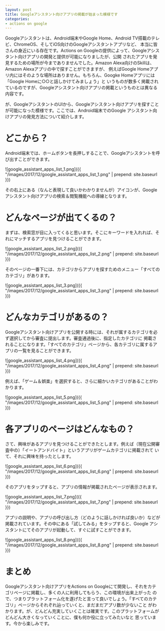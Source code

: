 ```yaml
---
layout: post
title: Googleアシスタント向けアプリの掲載が始まった模様です
categories:
- actions on google
---
```

Googleアシスタントは、Android端末やGoogle Home、Android TV搭載のテレビ、ChromeOS、そしてiOS向けのGoogleアシスタントアプリなど、
本当に皆さんの身近にいる存在です。Actions on Googleの提供によって、Googleアシスタント向けアプリの開発と提供が可能になりましたが、公開
されたアプリを発見するための場所が今までありませんでした。Amazon Alexa向けのSkillは、Amazon Alexaアプリの中で探すことができますが、
例えばGoogle Homeアプリ内にはそのような場所はありません。もちろん、Googke Homeアプリには「Google Homeに○○と話しかけてみましょう」と
いうものが数多く掲載されているのですが、Googleアシスタント向けアプリの掲載というものとは異なる内容です。

が、GoogleアシスタントのUIから、Googleアシスタント向けアプリを探すことが可能になった模様です。ここでは、Android端末でのGoogle
アシスタント向けアプリの発見方法について紹介します。

# どこから？

Android端末では、ホームボタンを長押しすることで、Googleアシスタントを呼び出すことができます。

![google_assistant_apps_list_1.png]({{ "/images/2017/12/google_assistant_apps_list_1.png" | prepend: site.baseurl }})

その右上にある（なんと表現して良いかわかりませんが）アイコンが、Googleアシスタント向けアプリの検索＆閲覧機能への導線となります。

# どんなページが出てくるの？

まずは、検索窓が目に入ってくると思います。そこにキーワードを入れれば、それにマッチするアプリを見つけることができます。

![google_assistant_apps_list_2.png]({{ "/images/2017/12/google_assistant_apps_list_2.png" | prepend: site.baseurl }})

そのページの一番下には、カテゴリからアプリを探すためのメニュー「すべてのカテゴリ」があります。

![google_assistant_apps_list_3.png]({{ "/images/2017/12/google_assistant_apps_list_3.png" | prepend: site.baseurl }})

# どんなカテゴリがあるの？

Googleアシスタント向けアプリを公開する時には、それが属するカテゴリを必ず選択してから審査に提出します。審査通過後に、指定したカテゴリに
掲載されることになります。「すべてのカテゴリ」ページから、各カテゴリに属するアプリの一覧を見ることができます。

![google_assistant_apps_list_4.png]({{ "/images/2017/12/google_assistant_apps_list_4.png" | prepend: site.baseurl }})

例えば、「ゲーム＆娯楽」を選択すると、さらに細かいカテゴリがあることがわかります。

![google_assistant_apps_list_5.png]({{ "/images/2017/12/google_assistant_apps_list_5.png" | prepend: site.baseurl }})

# 各アプリのページはどんなもの？

さて、興味があるアプリを見つけることができたとします。例えば（現在公開審査中の）「イートアンドバイト」というアプリがゲームカテゴリに掲載されて
いて、それに興味を持ったとします。

![google_assistant_apps_list_6.png]({{ "/images/2017/12/google_assistant_apps_list_6.png" | prepend: site.baseurl }})

そのアプリをタップすると、アプリの情報が掲載されたページが表示されます。

![google_assistant_apps_list_7.png]({{ "/images/2017/12/google_assistant_apps_list_7.png" | prepend: site.baseurl }})

アプリの説明や、アプリの呼び出し方（どのように話しかければ良いか）などが掲載されています。その中にある「試してみる」をタップすると、Google
アシスタントにてそのアプリが起動して、すぐに試すことができます。

![google_assistant_apps_list_8.png]({{ "/images/2017/12/google_assistant_apps_list_8.png" | prepend: site.baseurl }})

# まとめ

Googleアシスタント向けアプリをActions on Googleにて開発し、それをカテゴリページに掲載し、多くの人に利用してもらう、この環境が出来上がった
ので、つまりプラットフォーム化を遂げたと言って良いでしょう。「すべてのカテゴリ」ページからそれぞれ辿っていくと、まだまだアプリ数が少ないこと
がわかります。が、どんどん充実していくことは確実です。このプラットフォームがどんどん大きくなっていくことに、僕も何か役に立ってみたいなと
思っています。今から楽しみです。

